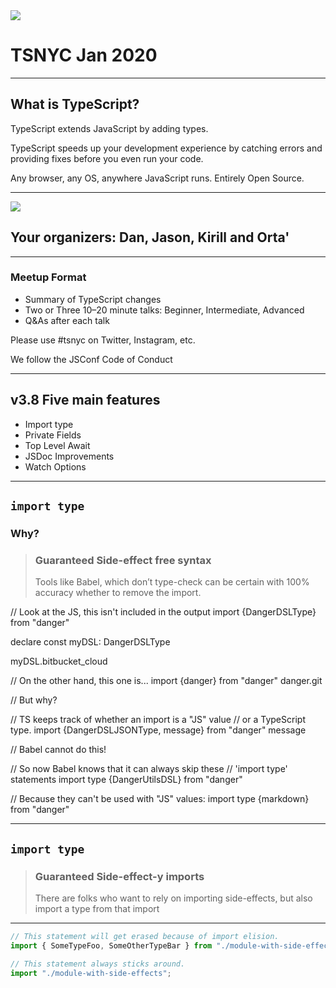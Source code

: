 <img src="https://camo.githubusercontent.com/8a8121d9e0fc2678098851e0ef63a36f5c8b199e/68747470733a2f2f7365637572652e6d65657475707374617469632e636f6d2f70686f746f732f6576656e742f612f312f642f612f3630305f3438303532313433342e6a706567">

# TSNYC Jan 2020

---

## What is TypeScript?

TypeScript extends JavaScript by adding types.

TypeScript speeds up your development experience by catching errors and providing fixes before you even run your code.

Any browser, any OS, anywhere JavaScript runs. Entirely Open Source.

---

<img src="https://camo.githubusercontent.com/8a8121d9e0fc2678098851e0ef63a36f5c8b199e/68747470733a2f2f7365637572652e6d65657475707374617469632e636f6d2f70686f746f732f6576656e742f612f312f642f612f3630305f3438303532313433342e6a706567">

## Your organizers: Dan, Jason, Kirill and Orta'

---

### Meetup Format

- Summary of TypeScript changes
- Two or Three 10–20 minute talks: Beginner, Intermediate, Advanced
- Q&As after each talk

Please use #tsnyc on Twitter, Instagram, etc.

We follow the JSConf Code of Conduct

---

## v3.8 Five main features

- Import type
- Private Fields
- Top Level Await
- JSDoc Improvements
- Watch Options

---

## `import type`

### Why?

> ### Guaranteed Side-effect free syntax
>
> Tools like Babel, which don’t type-check can be certain with 100% accuracy whether to remove the import.

<Playground>
// Look at the JS, this isn't included in the output
import {DangerDSLType} from "danger"

declare const myDSL: DangerDSLType

myDSL.bitbucket_cloud

// On the other hand, this one is...
import {danger} from "danger"
danger.git

// But why?

// TS keeps track of whether an import is a "JS" value
// or a TypeScript type.
import {DangerDSLJSONType, message} from "danger"
message

// Babel cannot do this!

// So now Babel knows that it can always skip these
// 'import type' statements
import type {DangerUtilsDSL} from "danger"

// Because they can't be used with "JS" values:
import type {markdown} from "danger"
</Playground>

---

## `import type`

> ### Guaranteed Side-effect-y imports
>
> There are folks who want to rely on importing side-effects, but also import a type from that import

---

```ts
// This statement will get erased because of import elision.
import { SomeTypeFoo, SomeOtherTypeBar } from "./module-with-side-effects";

// This statement always sticks around.
import "./module-with-side-effects";
```
